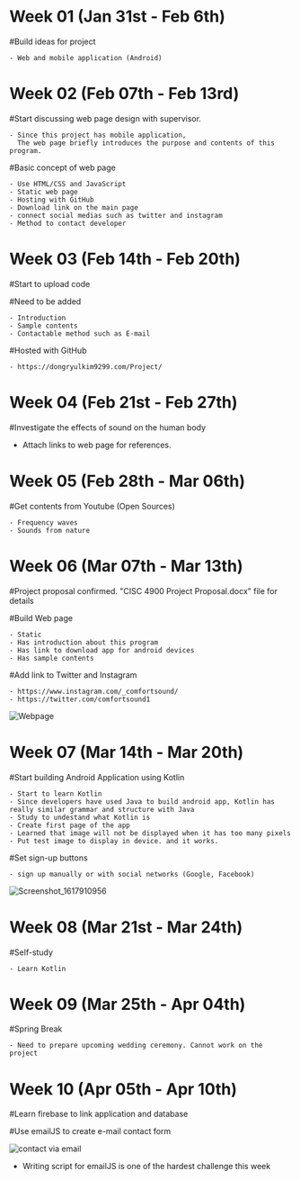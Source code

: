 # Week 01 (Jan 31st - Feb 6th)

  #Build ideas for project
  
    - Web and mobile application (Android)
  
# Week 02 (Feb 07th - Feb 13rd)

  #Start discussing web page design with supervisor.
   
    - Since this project has mobile application, 
      The web page briefly introduces the purpose and contents of this program.
    
  #Basic concept of web page
   
    - Use HTML/CSS and JavaScript
    - Static web page
    - Hosting with GitHub
    - Download link on the main page
    - connect social medias such as twitter and instagram
    - Method to contact developer
  
# Week 03 (Feb 14th - Feb 20th)

  #Start to upload code
  
  #Need to be added
  
    - Introduction
    - Sample contents
    - Contactable method such as E-mail
    
   #Hosted with GitHub
   
    - https://dongryulkim9299.com/Project/

# Week 04 (Feb 21st - Feb 27th)
  
  #Investigate the effects of sound on the human body
   - Attach links to web page for references.

# Week 05 (Feb 28th - Mar 06th)

  #Get contents from Youtube (Open Sources)
  
    - Frequency waves
    - Sounds from nature
  
# Week 06 (Mar 07th - Mar 13th)

  #Project proposal confirmed. "CISC 4900 Project Proposal.docx" file for details
    
  #Build Web page
  
    - Static
    - Has introduction about this program
    - Has link to download app for android devices
    - Has sample contents
    
   #Add link to Twitter and Instagram
   
    - https://www.instagram.com/_comfortsound/
    - https://twitter.com/comfortsound1
  
   ![Webpage](https://user-images.githubusercontent.com/70281650/114076734-022c8600-9875-11eb-9119-e51c5011c668.PNG)
  
# Week 07 (Mar 14th - Mar 20th)

   #Start building Android Application using Kotlin
   
    - Start to learn Kotlin
    - Since developers have used Java to build android app, Kotlin has really similar grammar and structure with Java
    - Study to undestand what Kotlin is
    - Create first page of the app
    - Learned that image will not be displayed when it has too many pixels
    - Put test image to display in device. and it works.
  
   #Set sign-up buttons 
    
    - sign up manually or with social networks (Google, Facebook)
  
   ![Screenshot_1617910956](https://user-images.githubusercontent.com/70281650/114086797-11b1cc00-9881-11eb-8f6b-eb48a7c62f2c.png)


# Week 08 (Mar 21st - Mar 24th)

  #Self-study
  
    - Learn Kotlin
    

# Week 09 (Mar 25th - Apr 04th)
  
  #Spring Break
  
    - Need to prepare upcoming wedding ceremony. Cannot work on the project
  
# Week 10 (Apr 05th - Apr 10th)

  #Learn firebase to link application and database
  
  #Use emailJS to create e-mail contact form
  
  ![contact via email](https://user-images.githubusercontent.com/70281650/114085297-2e4d0480-987f-11eb-8c78-b1d2fcc81358.PNG)
   - Writing script for emailJS is one of the hardest challenge this week











  
